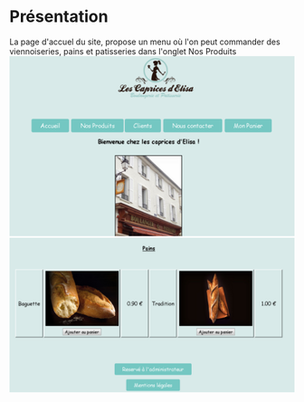 # Présentation


La page d'accuel du site, propose un menu où l'on peut commander des viennoiseries, pains et patisseries dans l'onglet Nos Produits
![Capture.png](https://github.com/meloeenazaire/PpeSio1Boulangerie/blob/master/Capture.PNG)
![Capture2.png](https://github.com/meloeenazaire/PpeSio1Boulangerie/blob/master/Capture2.PNG)
